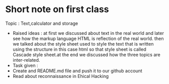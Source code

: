 # Short note on first class

Topic : Text,calculator and storage
 
 * Raised ideas : at first we discussed about text in the real world and later see how the markup language HTML is reflection of the real world.
  then we talked about the style sheet used to style the text that is written using the structure in this case html so that style sheet is called Cascade style sheet.at the end we discussed how the three topics are inter-related.
 * Task given :
 * Create and README.md file and push it to our github account
 * Read about reconnaissance in Ehical Hacking


